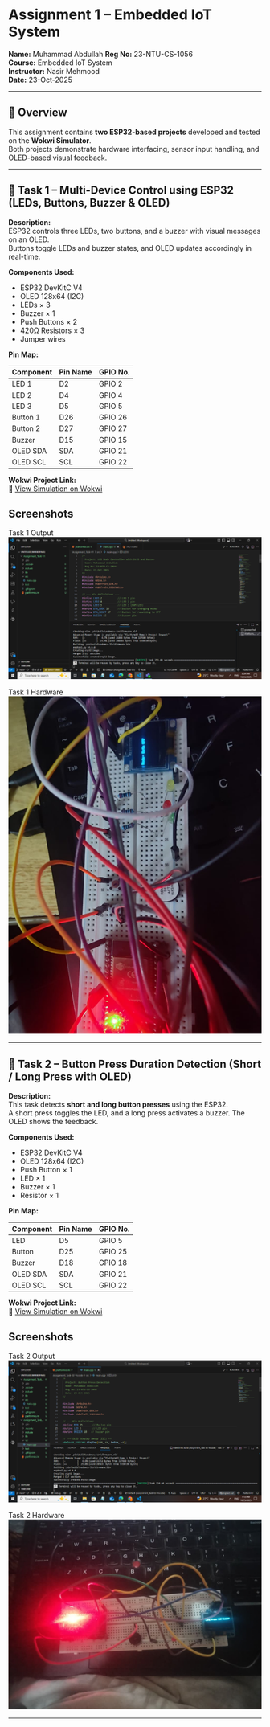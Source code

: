 # Assignment 1 – Embedded IoT System  
**Name:** Muhammad Abdullah
**Reg No:** 23-NTU-CS-1056  
**Course:** Embedded IoT System  
**Instructor:** Nasir Mehmood  
**Date:** 23-Oct-2025  

---

## 🧭 Overview
This assignment contains **two ESP32-based projects** developed and tested on the **Wokwi Simulator**.  
Both projects demonstrate hardware interfacing, sensor input handling, and OLED-based visual feedback.

---

## 🔹 Task 1 – Multi-Device Control using ESP32 (LEDs, Buttons, Buzzer & OLED)

**Description:**  
ESP32 controls three LEDs, two buttons, and a buzzer with visual messages on an OLED.  
Buttons toggle LEDs and buzzer states, and OLED updates accordingly in real-time.

**Components Used:**
- ESP32 DevKitC V4  
- OLED 128x64 (I2C)  
- LEDs × 3  
- Buzzer × 1  
- Push Buttons × 2  
- 420Ω Resistors × 3  
- Jumper wires  

**Pin Map:**

| Component | Pin Name | GPIO No. |
|------------|-----------|----------|
| LED 1 | D2 | GPIO 2 |
| LED 2 | D4 | GPIO 4 |
| LED 3 | D5 | GPIO 5 |
| Button 1 | D26 | GPIO 26 |
| Button 2 | D27 | GPIO 27 |
| Buzzer | D15 | GPIO 15 |
| OLED SDA | SDA | GPIO 21 |
| OLED SCL | SCL | GPIO 22 |

**Wokwi Project Link:**  
🔗 [View Simulation on Wokwi](https://wokwi.com/projects/445735049640047617)

## Screenshots  

Task 1 Output  
![Task 1 Output](Assignment-01-(23-NTU-CS-1056)/Task%2001/Pictures/Task-01.png)  

Task 1 Hardware  
![Task 1 Hardware](Assignment-01-(23-NTU-CS-1056)/Task%2001/Pictures/Task%201%20Hardware.jpeg)

---

## 🔹 Task 2 – Button Press Duration Detection (Short / Long Press with OLED)

**Description:**  
This task detects **short and long button presses** using the ESP32.  
A short press toggles the LED, and a long press activates a buzzer. The OLED shows the feedback.

**Components Used:**
- ESP32 DevKitC V4  
- OLED 128x64 (I2C)  
- Push Button × 1  
- LED × 1  
- Buzzer × 1  
- Resistor × 1  

**Pin Map:**

| Component | Pin Name | GPIO No. |
|------------|-----------|----------|
| LED | D5 | GPIO 5 |
| Button | D25 | GPIO 25 |
| Buzzer | D18 | GPIO 18 |
| OLED SDA | SDA | GPIO 21 |
| OLED SCL | SCL | GPIO 22 |

**Wokwi Project Link:**  
🔗 [View Simulation on Wokwi](https://wokwi.com/projects/445792788940889089)

## Screenshots  

Task 2 Output  
![Task 2 Output](Assignment-01-(23-NTU-CS-1056)/Task%2002/Pictures/Task-02.png)  

Task 2 Hardware  
![Task 2 Hardware](Assignment-01-(23-NTU-CS-1056)/Task%2002/Pictures/Task%202%20Hardware.jpeg)


---



